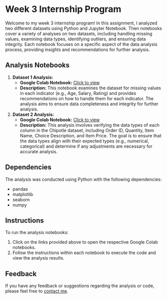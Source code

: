 # Week 3 Internship Program

Welcome to my week 3 internship program! In this assignment, I analyzed two different datasets using Python and Jupyter Notebook.
Then notebooks cover a variety of analyses on two datasets, including handling missing values, examining data types, identifying outliers, and ensuring data integrity. Each notebook focuses on a specific aspect of the data analysis process, providing insights and recommendations for further analysis.

## Analysis Notebooks

1. **Dataset 1 Analysis:**
   - **Google Colab Notebook:** [Click to view](https://colab.research.google.com/drive/1YnQNHuFl1SHOZ73RXDMwHaWj5oQNOxsa?usp=sharing)
   - **Description:** This notebook examines the dataset for missing values in each indicator (e.g., Age, Salary, Rating) and provides recommendations on how to handle them for each indicator. The analysis aims to ensure data completeness and integrity for further analysis.
2. **Dataset 2 Analysis:**
   - **Google Colab Notebook:** [Click to view](https://colab.research.google.com/drive/1zSmR0viRBce7F43_3rqyD-WAxLgD-2Ka?usp=sharing)
   - **Description:** This analysis involves verifying the data types of each column in the Chipotle dataset, including Order ID, Quantity, Item Name, Choice Description, and Item Price. The goal is to ensure that the data types align with their expected types (e.g., numerical, categorical) and determine if any adjustments are necessary for accurate analysis.

## Dependencies

The analysis was conducted using Python with the following dependencies:
- pandas
- matplotlib
- seaborn
- numpy

## Instructions

To run the analysis notebooks:
1. Click on the links provided above to open the respective Google Colab notebooks.
2. Follow the instructions within each notebook to execute the code and view the analysis results.

## Feedback

If you have any feedback or suggestions regarding the analysis or code, please feel free to [contact me](mailto:ioberoi001@gmail.com).
